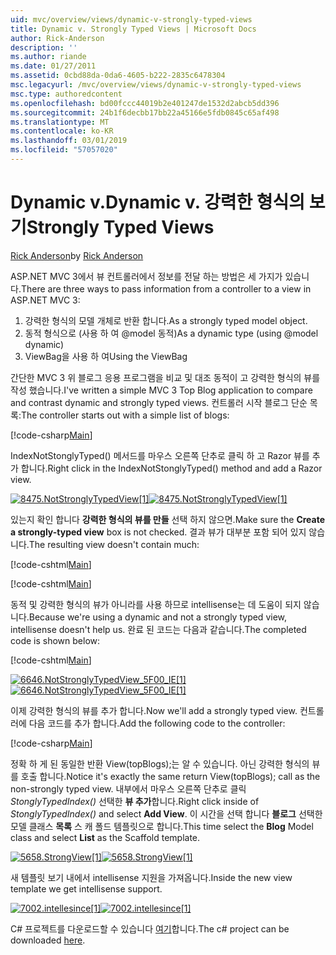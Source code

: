 ```yaml
---
uid: mvc/overview/views/dynamic-v-strongly-typed-views
title: Dynamic v. Strongly Typed Views | Microsoft Docs
author: Rick-Anderson
description: ''
ms.author: riande
ms.date: 01/27/2011
ms.assetid: 0cbd88da-0da6-4605-b222-2835c6478304
msc.legacyurl: /mvc/overview/views/dynamic-v-strongly-typed-views
msc.type: authoredcontent
ms.openlocfilehash: bd00fccc44019b2e401247de1532d2abcb5dd396
ms.sourcegitcommit: 24b1f6decbb17bb22a45166e5fdb0845c65af498
ms.translationtype: MT
ms.contentlocale: ko-KR
ms.lasthandoff: 03/01/2019
ms.locfileid: "57057020"
---
```

<a name="dynamic-v-strongly-typed-views"></a><span data-ttu-id="e9942-103">Dynamic v.</span><span class="sxs-lookup"><span data-stu-id="e9942-103">Dynamic v.</span></span> <span data-ttu-id="e9942-104">강력한 형식의 보기</span><span class="sxs-lookup"><span data-stu-id="e9942-104">Strongly Typed Views</span></span>
====================
<span data-ttu-id="e9942-105">[Rick Anderson]((https://twitter.com/RickAndMSFT))</span><span class="sxs-lookup"><span data-stu-id="e9942-105">by [Rick Anderson]((https://twitter.com/RickAndMSFT))</span></span>

<span data-ttu-id="e9942-106">ASP.NET MVC 3에서 뷰 컨트롤러에서 정보를 전달 하는 방법은 세 가지가 있습니다.</span><span class="sxs-lookup"><span data-stu-id="e9942-106">There are three ways to pass information from a controller to a view in ASP.NET MVC 3:</span></span>

1. <span data-ttu-id="e9942-107">강력한 형식의 모델 개체로 반환 합니다.</span><span class="sxs-lookup"><span data-stu-id="e9942-107">As a strongly typed model object.</span></span>
2. <span data-ttu-id="e9942-108">동적 형식으로 (사용 하 여 @model 동적)</span><span class="sxs-lookup"><span data-stu-id="e9942-108">As a dynamic type (using @model dynamic)</span></span>
3. <span data-ttu-id="e9942-109">ViewBag을 사용 하 여</span><span class="sxs-lookup"><span data-stu-id="e9942-109">Using the ViewBag</span></span>

<span data-ttu-id="e9942-110">간단한 MVC 3 위 블로그 응용 프로그램을 비교 및 대조 동적이 고 강력한 형식의 뷰를 작성 했습니다.</span><span class="sxs-lookup"><span data-stu-id="e9942-110">I've written a simple MVC 3 Top Blog application to compare and contrast dynamic and strongly typed views.</span></span> <span data-ttu-id="e9942-111">컨트롤러 시작 블로그 단순 목록:</span><span class="sxs-lookup"><span data-stu-id="e9942-111">The controller starts out with a simple list of blogs:</span></span>

[!code-csharp[Main](dynamic-v-strongly-typed-views/samples/sample1.cs)]

<span data-ttu-id="e9942-112">IndexNotStonglyTyped() 메서드를 마우스 오른쪽 단추로 클릭 하 고 Razor 뷰를 추가 합니다.</span><span class="sxs-lookup"><span data-stu-id="e9942-112">Right click in the IndexNotStonglyTyped() method and add a Razor view.</span></span>

<span data-ttu-id="e9942-113">[![8475.NotStronglyTypedView[1]](dynamic-v-strongly-typed-views/_static/image2.png)](dynamic-v-strongly-typed-views/_static/image1.png)</span><span class="sxs-lookup"><span data-stu-id="e9942-113">[![8475.NotStronglyTypedView[1]](dynamic-v-strongly-typed-views/_static/image2.png)](dynamic-v-strongly-typed-views/_static/image1.png)</span></span>

<span data-ttu-id="e9942-114">있는지 확인 합니다 **강력한 형식의 뷰를 만들** 선택 하지 않으면.</span><span class="sxs-lookup"><span data-stu-id="e9942-114">Make sure the **Create a strongly-typed view** box is not checked.</span></span> <span data-ttu-id="e9942-115">결과 뷰가 대부분 포함 되어 있지 않습니다.</span><span class="sxs-lookup"><span data-stu-id="e9942-115">The resulting view doesn't contain much:</span></span>

[!code-cshtml[Main](dynamic-v-strongly-typed-views/samples/sample2.cshtml)]

[!code-cshtml[Main](dynamic-v-strongly-typed-views/samples/sample3.cshtml)]

<span data-ttu-id="e9942-116">동적 및 강력한 형식의 뷰가 아니라를 사용 하므로 intellisense는 데 도움이 되지 않습니다.</span><span class="sxs-lookup"><span data-stu-id="e9942-116">Because we're using a dynamic and not a strongly typed view, intellisense doesn't help us.</span></span> <span data-ttu-id="e9942-117">완료 된 코드는 다음과 같습니다.</span><span class="sxs-lookup"><span data-stu-id="e9942-117">The completed code is shown below:</span></span>

[!code-cshtml[Main](dynamic-v-strongly-typed-views/samples/sample4.cshtml)]

<span data-ttu-id="e9942-118">[![6646.NotStronglyTypedView_5F00_IE[1]](dynamic-v-strongly-typed-views/_static/image4.png)](dynamic-v-strongly-typed-views/_static/image3.png)</span><span class="sxs-lookup"><span data-stu-id="e9942-118">[![6646.NotStronglyTypedView_5F00_IE[1]](dynamic-v-strongly-typed-views/_static/image4.png)](dynamic-v-strongly-typed-views/_static/image3.png)</span></span>

<span data-ttu-id="e9942-119">이제 강력한 형식의 뷰를 추가 합니다.</span><span class="sxs-lookup"><span data-stu-id="e9942-119">Now we'll add a strongly typed view.</span></span> <span data-ttu-id="e9942-120">컨트롤러에 다음 코드를 추가 합니다.</span><span class="sxs-lookup"><span data-stu-id="e9942-120">Add the following code to the controller:</span></span>

[!code-csharp[Main](dynamic-v-strongly-typed-views/samples/sample5.cs)]


<span data-ttu-id="e9942-121">정확 하 게 된 동일한 반환 View(topBlogs);는 알 수 있습니다. 아닌 강력한 형식의 뷰를 호출 합니다.</span><span class="sxs-lookup"><span data-stu-id="e9942-121">Notice it's exactly the same return View(topBlogs); call as the non-strongly typed view.</span></span> <span data-ttu-id="e9942-122">내부에서 마우스 오른쪽 단추로 클릭 *StonglyTypedIndex()* 선택한 **뷰 추가**합니다.</span><span class="sxs-lookup"><span data-stu-id="e9942-122">Right click inside of *StonglyTypedIndex()* and select **Add View**.</span></span> <span data-ttu-id="e9942-123">이 시간을 선택 합니다 **블로그** 선택한 모델 클래스 **목록** 스 캐 폴드 템플릿으로 합니다.</span><span class="sxs-lookup"><span data-stu-id="e9942-123">This time select the **Blog** Model class and select **List** as the Scaffold template.</span></span>

<span data-ttu-id="e9942-124">[![5658.StrongView[1]](dynamic-v-strongly-typed-views/_static/image6.png)](dynamic-v-strongly-typed-views/_static/image5.png)</span><span class="sxs-lookup"><span data-stu-id="e9942-124">[![5658.StrongView[1]](dynamic-v-strongly-typed-views/_static/image6.png)](dynamic-v-strongly-typed-views/_static/image5.png)</span></span>

<span data-ttu-id="e9942-125">새 템플릿 보기 내에서 intellisense 지원을 가져옵니다.</span><span class="sxs-lookup"><span data-stu-id="e9942-125">Inside the new view template we get intellisense support.</span></span>

<span data-ttu-id="e9942-126">[![7002.intellesince[1]](dynamic-v-strongly-typed-views/_static/image8.png)](dynamic-v-strongly-typed-views/_static/image7.png)</span><span class="sxs-lookup"><span data-stu-id="e9942-126">[![7002.intellesince[1]](dynamic-v-strongly-typed-views/_static/image8.png)](dynamic-v-strongly-typed-views/_static/image7.png)</span></span>

<span data-ttu-id="e9942-127">C# 프로젝트를 다운로드할 수 있습니다 [여기](https://blogs.msdn.com/cfs-file.ashx/__key/CommunityServer-Blogs-Components-WeblogFiles/00-00-01-11-73-SSMS/1817.Mvc3ViewDemo.zip)합니다.</span><span class="sxs-lookup"><span data-stu-id="e9942-127">The c# project can be downloaded [here](https://blogs.msdn.com/cfs-file.ashx/__key/CommunityServer-Blogs-Components-WeblogFiles/00-00-01-11-73-SSMS/1817.Mvc3ViewDemo.zip).</span></span>
